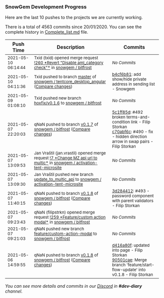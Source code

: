 
### SnowGem Development Progress

Here are the last 10 pushes to the projects we are currently working.

There is a total of 4563 commits since 20/01/2020. You can see the complete history in
 [Complete_list.md](Complete_list.md) file.

| Push Time | Description | Commits |
| --- | --- | --- |
| <sub>2021-05-10 06:14:44</sub> | <sub>Txid (txid) opened merge request [\!260 \*Revert "Disable aml\_category check"\*](https://gitlab.com/snowgem/bitfrost/-/merge_requests/260) in [snowgem / bitfrost](https://gitlab.com/snowgem/bitfrost)</sub> | <sub>_No Commits_</sub> |
| <sub>2021-05-10 04:11:36</sub> | <sub>Txid pushed to branch [master](https://gitlab.com/snowgem/tentcore_desktop_angular/commits/master) of [snowgem / tentcore\_desktop\_angular](https://gitlab.com/snowgem/tentcore_desktop_angular) ([Compare changes](https://gitlab.com/snowgem/tentcore_desktop_angular/compare/b2338bb6bf2fc2d1bd2b17e1fc66da4d387e5e03...b4cf6b8176f2ff2616d1af8a0ea92650bb188d06))</sub> | <sub>[b4cf6b81](https://gitlab.com/snowgem/tentcore_desktop_angular/-/commit/b4cf6b8176f2ff2616d1af8a0ea92650bb188d06): add show/hide private address in sending list - Snowgem</sub> |
| <sub>2021-05-09 01:08:10</sub> | <sub>Txid pushed new branch [hoxfix/v0\.1\.6](https://gitlab.com/snowgem/bitfrost/commits/hoxfix/v0.1.6) to [snowgem / bitfrost](https://gitlab.com/snowgem/bitfrost)</sub> | <sub>_No Commits_</sub> |
| <sub>2021-05-07 22:20:03</sub> | <sub>qNaN pushed to branch [v0\.1\.7](https://gitlab.com/snowgem/bitfrost/commits/v0.1.7) of [snowgem / bitfrost](https://gitlab.com/snowgem/bitfrost) ([Compare changes](https://gitlab.com/snowgem/bitfrost/compare/ceb8d260e703d5d480af4685db595b4493621df5...c70abf6c66922825690902a06ad8d4af5351e8e3))</sub> | <sub>[5c1ff85d](https://gitlab.com/snowgem/bitfrost/-/commit/5c1ff85dad4e1843b5c4d25bfdedc68f8023d411): #492 broken terms-and-condition link - Filip Storkan<br>[c70abf6c](https://gitlab.com/snowgem/bitfrost/-/commit/c70abf6c66922825690902a06ad8d4af5351e8e3): #490 - fix - hidden direction arrow in swap pairs - Filip Storkan</sub> |
| <sub>2021-05-07 13:09:53</sub> | <sub>Jan Vraštil (jan.vrastil) opened merge request [\!7 \*Change MZ api url to multic\*](https://gitlab.com/snowgem/activation-tent-microsite/-/merge_requests/7) in [snowgem / activation\-tent\-microsite](https://gitlab.com/snowgem/activation-tent-microsite)</sub> | <sub>_No Commits_</sub> |
| <sub>2021-05-07 13:09:30</sub> | <sub>Jan Vraštil pushed new branch [update\_to\_multic\_api](https://gitlab.com/snowgem/activation-tent-microsite/commits/update_to_multic_api) to [snowgem / activation\-tent\-microsite](https://gitlab.com/snowgem/activation-tent-microsite)</sub> | <sub>_No Commits_</sub> |
| <sub>2021-05-07 11:40:15</sub> | <sub>qNaN pushed to branch [v0\.1\.8](https://gitlab.com/snowgem/bitfrost/commits/v0.1.8) of [snowgem / bitfrost](https://gitlab.com/snowgem/bitfrost) ([Compare changes](https://gitlab.com/snowgem/bitfrost/compare/90501caea553b16f962b5f494b71c84d3b5e271f...3d284412fc3cfaf586eb79c529944ba247c53f30))</sub> | <sub>[3d284412](https://gitlab.com/snowgem/bitfrost/-/commit/3d284412fc3cfaf586eb79c529944ba247c53f30): #493 - password component with parent validators - Filip Storkan</sub> |
| <sub>2021-05-07 09:23:43</sub> | <sub>qNaN (filipstrkn) opened merge request [\!259 \*Feature/custom action modal\*](https://gitlab.com/snowgem/bitfrost/-/merge_requests/259) in [snowgem / bitfrost](https://gitlab.com/snowgem/bitfrost)</sub> | <sub>_No Commits_</sub> |
| <sub>2021-05-07 09:21:03</sub> | <sub>qNaN pushed new branch [feature/custom\-action\-modal](https://gitlab.com/snowgem/bitfrost/commits/feature/custom-action-modal) to [snowgem / bitfrost](https://gitlab.com/snowgem/bitfrost)</sub> | <sub>_No Commits_</sub> |
| <sub>2021-05-06 14:59:55</sub> | <sub>qNaN pushed to branch [v0\.1\.8](https://gitlab.com/snowgem/bitfrost/commits/v0.1.8) of [snowgem / bitfrost](https://gitlab.com/snowgem/bitfrost) ([Compare changes](https://gitlab.com/snowgem/bitfrost/compare/0df398feed51e1ab778057dc28f538e1af1e9f6d...90501caea553b16f962b5f494b71c84d3b5e271f))</sub> | <sub>[d416a80f](https://gitlab.com/snowgem/bitfrost/-/commit/d416a80f8cea476e3767b75b4103fd84af028259): updated into page - Filip Storkan<br>[90501cae](https://gitlab.com/snowgem/bitfrost/-/commit/90501caea553b16f962b5f494b71c84d3b5e271f): Merge branch 'feature/start-flow-update' into v0.1.8 - Filip Storkan</sub> |

_You can see more details and commits in our [Discord](https://discord.gg/zumGnbg) in **#dev-diary** channel._

